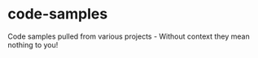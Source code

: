 # code-samples
Code samples pulled from various projects - Without context they mean nothing to you!
